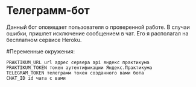 # Телеграмм-бот

Данный бот оповещает пользователя о проверенной работе. В случаи ошибки, пришлет исключение сообщением в чат. Его я располагал на бесплатном сервисе Heroku.

#Переменные окружения:
```
PRAKTIKUM_URL url адрес сервера api яндекс практикума
PRAKTIKUM_TOKEN токен аутентификации Яндекс.Практикума
TELEGRAM_TOKEN телеграмм токен созданного вами бота
CHAT_ID id чата с вами
```
